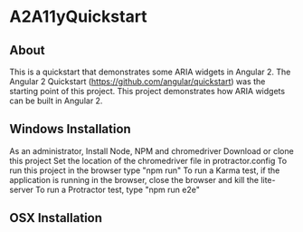 # A2A11yQuickstart

About
-----
This is a quickstart that demonstrates some ARIA widgets in Angular 2. The Angular 2 Quickstart (https://github.com/angular/quickstart) was the starting point of this project. This project demonstrates how ARIA widgets can be built in Angular 2.

Windows Installation
--------------------
As an administrator, Install Node, NPM and chromedriver
Download or clone this project
Set the location of the chromedriver file in protractor.config
To run this project in the browser type "npm run"
To run a Karma test, if the application is running in the browser, close the browser and kill the lite-server
To run a Protractor test, type "npm run e2e"

OSX Installation
----------------






